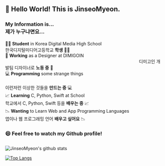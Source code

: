 ## 👋 Hello World! This is JinseoMyeon. <br />
### My Information is...　　　　 　　　　　　　　　　　　　　　 　　　　　　　　　　　　　　　　　제가 누구냐면요...

🧑‍🎓 **Student** in Korea Digital Media High School　　　　　　　　　　　　　　　　　　　　　　　　 　　 　　　한국디지털미디어고등학교 **학생** 🧑‍🎓<br>
🏫 **Working** as a Designer at DIMIGOIN 　　　 　　　　 　　　　　　　　　　　　　　　　　　　　　　　디미고인 개발팀 디자이너로 **노동 중** 🏫<br>
💻 **Programming** some strange things   　　 　　　 　　　　　　　　　　　　　　　　　　　　　　　　 　　　　　　이런저런 이상한 것들을 **만드는 중** 💻<br>
📈 **Learning** C, Python, Swift at School　　　　　 　　　　　   　　   　　　　　　　 　 　　　　　　　　　　학교에서 C, Python, Swift 등을 **배우는 중** 📈<br>
📉 **Wanting** to Learn Web and App Programming Languages　　 　　　　　　 　　　 　　　　　　 　　　앱이나 웹 프로그래밍 언어 **배우고 싶어요** 📉

### 😄 Feel free to watch my Github profile!
##

![JinseoMyeon's github stats](https://github-readme-stats.vercel.app/api?username=JinseoMyeon&show_icons=true)

[![Top Langs](https://github-readme-stats.vercel.app/api/top-langs/?username=JinseoMyeon)](https://github.com/anuraghazra/github-readme-stats)


